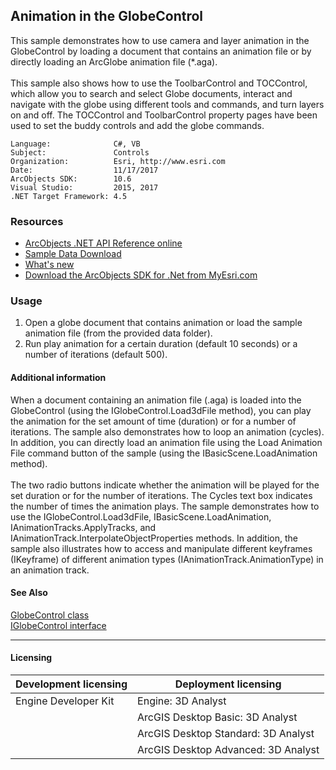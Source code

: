 ## Animation in the GlobeControl

  <div xmlns="http://www.w3.org/1999/xhtml" xmlns:my="http://schemas.microsoft.com/office/infopath/2003/myXSD/2006-02-10T23:25:53">This sample demonstrates how to use camera and layer animation in the GlobeControl by loading a document that contains an animation file or by directly loading an ArcGlobe animation file (*.aga). </div>
  <div xmlns="http://www.w3.org/1999/xhtml" xmlns:my="http://schemas.microsoft.com/office/infopath/2003/myXSD/2006-02-10T23:25:53"> </div>
  <div xmlns="http://www.w3.org/1999/xhtml" xmlns:my="http://schemas.microsoft.com/office/infopath/2003/myXSD/2006-02-10T23:25:53">This sample also shows how to use the ToolbarControl and TOCControl, which allow you to search and select Globe documents, interact and navigate with the globe using different tools and commands, and turn layers on and off. The TOCControl and ToolbarControl property pages have been used to set the buddy controls and add the globe commands. </div>  


<!-- TODO: Fill this section below with metadata about this sample-->
```
Language:              C#, VB
Subject:               Controls
Organization:          Esri, http://www.esri.com
Date:                  11/17/2017
ArcObjects SDK:        10.6
Visual Studio:         2015, 2017
.NET Target Framework: 4.5
```

### Resources

* [ArcObjects .NET API Reference online](http://desktop.arcgis.com/en/arcobjects/latest/net/webframe.htm)  
* [Sample Data Download](../../releases)  
* [What's new](http://desktop.arcgis.com/en/arcobjects/latest/net/webframe.htm#05247c04-bfd9-4e36-ae09-bc6e833c3b14.htm)  
* [Download the ArcObjects SDK for .Net from MyEsri.com](https://my.esri.com/)  

### Usage
1. Open a globe document that contains animation or load the sample animation file (from the provided data folder).  
1. Run play animation for a certain duration (default 10 seconds) or a number of iterations (default 500).   





#### Additional information  
<div xmlns="http://www.w3.org/1999/xhtml" xmlns:my="http://schemas.microsoft.com/office/infopath/2003/myXSD/2006-02-10T23:25:53">When a document containing an animation file (.aga) is loaded into the GlobeControl (using the IGlobeControl.Load3dFile method), you can play the animation for the set amount of time (duration) or for a number of iterations. The sample also demonstrates how to loop an animation (cycles). In addition, you can directly load an animation file using the Load Animation File command button of the sample (using the IBasicScene.LoadAnimation method). </div>  
<div xmlns="http://www.w3.org/1999/xhtml" xmlns:my="http://schemas.microsoft.com/office/infopath/2003/myXSD/2006-02-10T23:25:53"> </div>  
<div xmlns="http://www.w3.org/1999/xhtml" xmlns:my="http://schemas.microsoft.com/office/infopath/2003/myXSD/2006-02-10T23:25:53">The two radio buttons indicate whether the animation will be played for the set duration or for the number of iterations. The Cycles text box indicates the number of times the animation plays. The sample demonstrates how to use the IGlobeControl.Load3dFile, IBasicScene.LoadAnimation, IAnimationTracks.ApplyTracks, and IAnimationTrack.InterpolateObjectProperties methods. In addition, the sample also illustrates how to access and manipulate different keyframes (IKeyframe) of different animation types (IAnimationTrack.AnimationType) in an animation track.</div>  


#### See Also  
[GlobeControl class](http://desktop.arcgis.com/search/?q=GlobeControl%20class&p=0&language=en&product=arcobjects-sdk-dotnet&version=&n=15&collection=help)  
[IGlobeControl interface](http://desktop.arcgis.com/search/?q=IGlobeControl%20interface&p=0&language=en&product=arcobjects-sdk-dotnet&version=&n=15&collection=help)  


---------------------------------

#### Licensing  
| Development licensing | Deployment licensing | 
| ------------- | ------------- | 
| Engine Developer Kit | Engine: 3D Analyst |  
|  | ArcGIS Desktop Basic: 3D Analyst |  
|  | ArcGIS Desktop Standard: 3D Analyst |  
|  | ArcGIS Desktop Advanced: 3D Analyst |  


